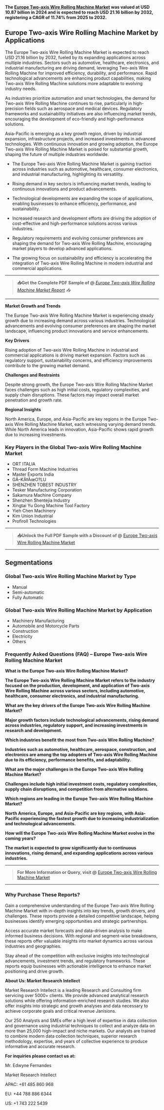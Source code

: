 <p><strong>The <a href="https://www.marketresearchintellect.com/download-sample/?rid=1081991&amp;utm_source=Pulse-April-Europe&amp;utm_medium=852">Europe Two-axis Wire Rolling Machine Market</a> was valued at USD 10.87 billion in 2024 and is expected to reach USD 21.16 billion by 2032, registering a CAGR of 11.74% from 2025 to 2032.</strong></p><h2>Europe Two-axis Wire Rolling Machine Market by Applications&nbsp;</h2><p><p>The Europe Two-axis Wire Rolling Machine Market is expected to reach USD 21.16 billion by 2032, fueled by its expanding applications across multiple industries. Sectors such as automotive, healthcare, electronics, and industrial manufacturing are driving demand, leveraging Two-axis Wire Rolling Machine for improved efficiency, durability, and performance. Rapid technological advancements are enhancing product capabilities, making Two-axis Wire Rolling Machine solutions more adaptable to evolving industry needs.</p><p>As industries prioritize automation and smart technologies, the demand for Two-axis Wire Rolling Machine continues to rise, particularly in high-precision fields such as aerospace and medical devices. Regulatory frameworks and sustainability initiatives are also influencing market trends, encouraging the development of eco-friendly and high-performance solutions.</p><p>Asia-Pacific is emerging as a key growth region, driven by industrial expansion, infrastructure projects, and increased investments in advanced technologies. With continuous innovation and growing adoption, the Europe Two-axis Wire Rolling Machine Market is poised for substantial growth, shaping the future of multiple industries worldwide.</p></p><ul><li><p>The Europe Two-axis Wire Rolling Machine Market is gaining traction across industries such as automotive, healthcare, consumer electronics, and industrial manufacturing, highlighting its versatility.</p></li><li><p>Rising demand in key sectors is influencing market trends, leading to continuous innovations and product advancements.</p></li><li><p>Technological developments are expanding the scope of applications, enabling businesses to enhance efficiency, performance, and sustainability.</p></li><li><p>Increased research and development efforts are driving the adoption of cost-effective and high-performance solutions across various industries.</p></li><li><p>Regulatory requirements and evolving consumer preferences are shaping the demand for Two-axis Wire Rolling Machine, encouraging market players to develop advanced applications.</p></li><li><p>The growing focus on sustainability and efficiency is accelerating the integration of Two-axis Wire Rolling Machine in modern industrial and commercial applications.</p></li></ul><hr /><blockquote><p><strong><span class="font-[700]">📥Get the Complete PDF Sample of @ </span></strong><em><span class="font-[700]"><a href="https://www.marketresearchintellect.com/download-sample/?rid=1081991&amp;utm_source=Pulse-April-Europe&amp;utm_medium=852" target="_blank" data-tracking-control-name="article-ssr-frontend-pulse_little-text-block" data-tracking-will-navigate="" data-test-link="">Europe Two-axis Wire Rolling Machine Market Report</a>&nbsp;📥</span></em></p></blockquote><hr /><p class="" data-start="77" data-end="360"><strong data-start="77" data-end="105">Market Growth and Trends</strong></p><p class="" data-start="77" data-end="360">The Europe Two-axis Wire Rolling Machine Market is experiencing steady growth due to increasing demand across various industries. Technological advancements and evolving consumer preferences are shaping the market landscape, influencing product innovations and service enhancements.</p><p class="" data-start="362" data-end="606"><strong data-start="362" data-end="377">Key Drivers</strong></p><p class="" data-start="362" data-end="606">Rising adoption of Two-axis Wire Rolling Machine in industrial and commercial applications is driving market expansion. Factors such as regulatory support, sustainability concerns, and efficiency improvements contribute to the growing market demand.</p><p class="" data-start="608" data-end="849"><strong data-start="608" data-end="637">Challenges and Restraints</strong></p><p class="" data-start="608" data-end="849">Despite strong growth, the Europe Two-axis Wire Rolling Machine Market faces challenges such as high initial costs, regulatory complexities, and supply chain disruptions. These factors may impact overall market penetration and growth rate.</p><p class="" data-start="851" data-end="1095"><strong data-start="851" data-end="872">Regional Insights</strong></p><p class="" data-start="851" data-end="1095">North America, Europe, and Asia-Pacific are key regions in the Europe Two-axis Wire Rolling Machine Market, each witnessing varying demand trends. While North America leads in innovation, Asia-Pacific shows rapid growth due to increasing investments.</p><p><h3>Key Players in the Global Two-axis Wire Rolling Machine Market </h3><ul><li>ORT ITALIA</li><li> Thread Form Machine Industries</li><li> Master Exports India</li><li> GÃ–KÃ‡ÃœO?LU</li><li> SHENZHEN TOBEST INDUSTRY</li><li> Tesker Manufacturing Corporation</li><li> Sakamura Machine Company</li><li> Shenzhen Shentejia Industry</li><li> Xingtai Yu Gong Machine Tool Factory</li><li> Yieh Chen Machinery</li><li> Kim Union Industrial</li><li> Profiroll Technologies</li></ul></p><hr /><blockquote><p><strong>📥Unlock the Full PDF Sample with a Discount of @</strong> <a href="https://www.marketresearchintellect.com/ask-for-discount/?rid=1081991&amp;utm_source=Pulse-April-Europe&amp;utm_medium=852">Europe Two-axis Wire Rolling Machine Market</a></p></blockquote><hr /><p><h2>Segmentations</h2><h3>Global Two-axis Wire Rolling Machine Market by Type</h3><ul><li>Manual</li><li>Semi-automatic</li><li>Fully Automatic</li></ul><h3>Global Two-axis Wire Rolling Machine Market by Application</h3><ul><li>Machinery Manufacturing</li><li>Automobile and Motorcycle Parts</li><li>Construction</li><li>Electricity</li><li>Others</li></ul></p><h3><strong>Frequently Asked Questions (FAQ) &ndash; Europe Two-axis Wire Rolling Machine Market</strong></h3><p><strong>What is the Europe Two-axis Wire Rolling Machine Market?</strong></p><p><strong>The Europe Two-axis Wire Rolling Machine Market refers to the industry focused on the production, development, and application of Two-axis Wire Rolling Machine across various sectors, including automotive, healthcare, consumer electronics, and industrial manufacturing.</strong></p><p><strong>What are the key drivers of the Europe Two-axis Wire Rolling Machine Market?</strong></p><p><strong>Major growth factors include technological advancements, rising demand across industries, regulatory support, and increasing investments in research and development.</strong></p><p><strong>Which industries benefit the most from Two-axis Wire Rolling Machine?</strong></p><p><strong>Industries such as automotive, healthcare, aerospace, construction, and electronics are among the top adopters of Two-axis Wire Rolling Machine due to its efficiency, performance benefits, and adaptability.</strong></p><p><strong>What are the major challenges in the Europe Two-axis Wire Rolling Machine Market?</strong></p><p><strong>Challenges include high initial investment costs, regulatory complexities, supply chain disruptions, and competition from alternative solutions.</strong></p><p><strong>Which regions are leading in the Europe Two-axis Wire Rolling Machine Market?</strong></p><p><strong>North America, Europe, and Asia-Pacific are key regions, with Asia-Pacific experiencing the fastest growth due to increasing industrialization and technological advancements.</strong></p><p><strong>How will the Europe Two-axis Wire Rolling Machine Market evolve in the coming years?</strong></p><p><strong>The market is expected to grow significantly due to continuous innovations, rising demand, and expanding applications across various industries.</strong></p><hr /><blockquote><p><span class="font-[700]"><strong>For More Information or Query, visit&nbsp;@</strong>&nbsp;</span><span class="font-[700]"><a href="https://www.marketresearchintellect.com/product/two-axis-wire-rolling-machine-market/?utm_source=Linkedin&utm_medium=852" target="_blank" data-tracking-control-name="article-ssr-frontend-pulse_little-text-block" data-tracking-will-navigate="" data-test-link="">Europe Two-axis Wire Rolling Machine Market</a></span></p></blockquote><hr /><h3><strong data-start="0" data-end="31">Why Purchase These Reports?</strong></h3><p class="" data-start="35" data-end="297">Gain a comprehensive understanding of the Europe Two-axis Wire Rolling Machine Market with in-depth insights into key trends, growth drivers, and challenges. These reports provide a detailed competitive landscape, helping businesses identify emerging opportunities and strategic partnerships.</p><p class="" data-start="299" data-end="540">Access accurate market forecasts and data-driven analysis to make informed business decisions. With regional and segment-wise breakdowns, these reports offer valuable insights into market dynamics across various industries and geographies.</p><p class="" data-start="542" data-end="784">Stay ahead of the competition with exclusive insights into technological advancements, investment trends, and regulatory frameworks. These reports equip businesses with actionable intelligence to enhance market positioning and drive growth.</p><p><strong><span class="font-[700]">About Us: Market Research Intellect</span></strong></p><p><span class="">Market Research Intellect is a leading Research and Consulting firm servicing over 5000+ clients. We provide advanced analytical research solutions while offering information-enriched research studies.&nbsp;</span>We also offer insights into strategic and growth analyses and data necessary to achieve corporate goals and critical revenue Janisions.</p><p><span class="">Our 250 Analysts and SMEs offer a high level of expertise in data collection and governance using industrial techniques to collect and analyze data on more than 25,000 high-impact and niche markets. Our analysts are trained to combine modern data collection techniques, superior research methodology, expertise, and years of collective experience to produce informative and accurate research.</span></p><p><strong>For inquiries please contact us at:</strong></p><p>Mr. Edwyne Fernandes</p><p>Market Research Intellect</p><p>APAC: +61 485 860 968</p><p>EU: +44 788 886 6344</p><p>US: +1 743 222 5439</p>